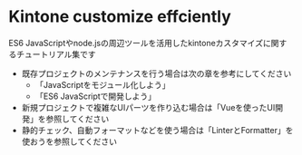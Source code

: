 # Kintone customize effciently

ES6 JavaScriptやnode.jsの周辺ツールを活用したkintoneカスタマイズに関するチュートリアル集です

- 既存プロジェクトのメンテナンスを行う場合は次の章を参考にしてください
    - 「JavaScriptをモジュール化しよう」
    - 「ES6 JavaScriptで開発しよう」
- 新規プロジェクトで複雑なUIパーツを作り込む場合は「Vueを使ったUI開発」を参照してください
- 静的チェック、自動フォーマットなどを使う場合は「LinterとFormatter」を使おうを参照してください
